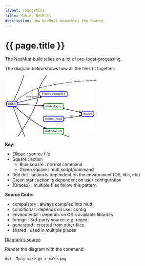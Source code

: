 ```yaml
---
layout: concertina
title: Making NeoMutt
description: How NeoMutt Assembles the Source
---
```


# {{ page.title }}

The NeoMutt build relies on a lot of pre-/post-processing.

The diagram below shows how all the files fit together.

[![make](/images/make-thumb.png)](/images/make.png)

**Key**:
- Ellipse    : source file
- Square     : action
  - Blue square  : normal command
  - Green square : mutt script/command
- Red dot    : action is dependent on the environment (OS, libs, etc)
- Green star : action is dependent on user configuration
- {Braces}   : multiple files follow this pattern

**Source Code**:
- compulsory   : always compiled into mutt
- conditional  : depends on user config
- enviromental : depends on OS's available libraries
- foreign      : 3rd-party source, e.g. regex
- generated    : created from other files
- shared       : used in multiple places

[Diagram's source](make.gv)

Render the diagram with the command:
```
dot -Tpng make.gv > make.png
```


